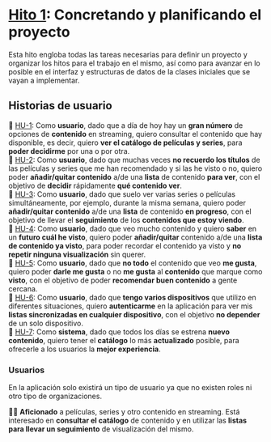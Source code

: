 # [Hito 1](http://jj.github.io/CC/documentos/proyecto/1.Infraestructura): Concretando y planificando el proyecto

Esta hito engloba todas las tareas necesarias para definir un proyecto y organizar los hitos para el trabajo en el mismo, así como para avanzar en lo posible en el interfaz y estructuras de datos de la clases iniciales que se vayan a implementar.

## Historias de usuario

📌 [HU-1](https://github.com/ramongarver/MUII-CCFI/issues/14): Como __usuario__, dado que a día de hoy hay un __gran número__ de opciones de __contenido__ en streaming, quiero consultar el contenido que hay disponible, es decir, quiero __ver el catálogo de películas y series__, para __poder decidirme__ por una o por otra.   
📌 [HU-2](https://github.com/ramongarver/MUII-CCFI/issues/15): Como __usuario__, dado que muchas veces __no recuerdo los títulos__ de las películas y series que me han recomendado y si las he visto o no, quiero poder __añadir/quitar contenido__ a/de una __lista__ de contenido __para ver__, con el objetivo de __decidir__ rápidamente __qué contenido ver__.  
📌 [HU-3](https://github.com/ramongarver/MUII-CCFI/issues/16): Como __usuario__, dado que suelo ver varias series o películas simultáneamente, por ejemplo, durante la misma semana, quiero poder __añadir/quitar contenido__ a/de una __lista__ de contenido __en progreso__, con el objetivo de llevar el __seguimiento__ de los __contenidos que estoy viendo__.  
📌 [HU-4](https://github.com/ramongarver/MUII-CCFI/issues/17): Como __usuario__, dado que veo mucho contenido y quiero __saber__ en un __futuro cuál he visto__, quiero poder __añadir/quitar__ contenido a/de una __lista de contenido ya visto__, para poder recordar el contenido ya visto y __no repetir ninguna visualización__ sin querer.  
📌 [HU-5](https://github.com/ramongarver/MUII-CCFI/issues/18): Como __usuario__, dado que __no todo__ el contenido que veo __me gusta__, quiero poder __darle me gusta__ o no __me gusta__ al __contenido__ que marque como __visto__, con el objetivo de poder __recomendar buen contenido__ a gente cercana.  
📌 [HU-6](https://github.com/ramongarver/MUII-CCFI/issues/19): Como __usuario__, dado que __tengo varios dispositivos__ que utilizo en diferentes situaciones, quiero __autenticarme__ en la aplicación para ver mis __listas sincronizadas en cualquier dispositivo__, con el objetivo __no depender__ de un solo dispositivo.  
📌 [HU-7](https://github.com/ramongarver/MUII-CCFI/issues/20): Como __sistema__, dado que todos los días se estrena __nuevo contenido__, quiero tener el __catálogo__ lo más __actualizado__ posible, para ofrecerle a los usuarios la __mejor experiencia__.  

### Usuarios

En la aplicación solo existirá un tipo de usuario ya que no existen roles ni otro tipo de organizaciones.

🧑🏽 __Aficionado__ a películas, series y otro contenido en streaming. Está interesado en __consultar el catálogo__ de contenido y en utilizar las __listas para llevar un seguimiento__ de visualización del mismo.
